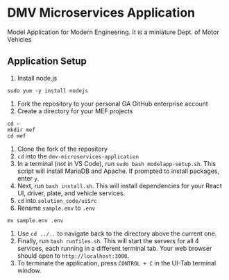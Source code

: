 # DMV Microservices Application

Model Application for Modern Engineering. It is a miniature Dept. of Motor Vehicles

## Application Setup

1. Install node.js
  ```
  sudo yum -y install nodejs
  ```
1. Fork the repository to your personal GA GitHub enterprise account
1. Create a directory for your MEF projects
  ```text
  cd ~
  mkdir mef
  cd mef
  ```
1. Clone the fork of the repository
1. `cd` into the `dmv-microservices-application`
1. In a terminal (*not* in VS Code), run `sudo bash modelapp-setup.sh`. This script will install MariaDB and
  Apache. If prompted to install packages, enter `y`.
1. Next, run `bash install.sh`. This will install dependencies for your React UI, driver, plate, and vehicle
  services.
1. `cd` into `solution_code/uiSrc`
1. Rename `sample.env` to `.env`
  ```
  mv sample.env .env
  ```
1. Use `cd ../..` to navigate back to the directory above the current one.
1. Finally, run `bash runfiles.sh`. This will start the servers for all 4 services, each running in a different
  terminal tab. Your web browser should open to `http://localhost:3000`.
1. To terminate the application, press `CONTROL + C` in the UI-Tab terminal window.

